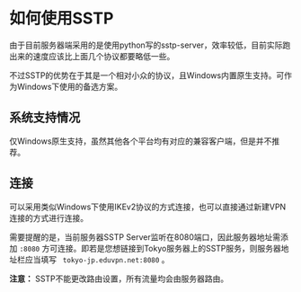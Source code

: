 # 如何使用SSTP

由于目前服务器端采用的是使用python写的sstp-server，效率较低，目前实际跑出来的速度应该比上面几个协议都要略低一些。

不过SSTP的优势在于其是一个相对小众的协议，且Windows内置原生支持。可作为Windows下使用的备选方案。

## 系统支持情况

仅Windows原生支持，虽然其他各个平台均有对应的兼容客户端，但是并不推荐。

## 连接

可以采用类似Windows下使用IKEv2协议的方式连接，也可以直接通过新建VPN连接的方式进行连接。

需要提醒的是，当前服务器SSTP Server监听在8080端口，因此服务器地址需添加 `:8080` 方可连接。即若是您想链接到Tokyo服务器上的SSTP服务，则服务器地址栏应当填写 ` tokyo-jp.eduvpn.net:8080` 。

**注意：** SSTP不能更改路由设置，所有流量均会由服务器路由。